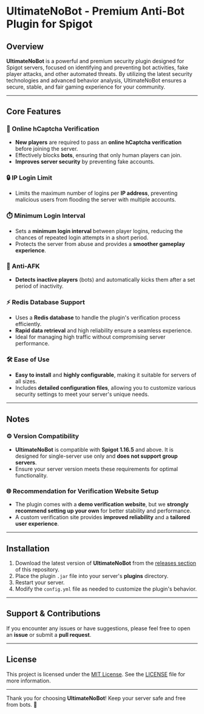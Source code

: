 # UltimateNoBot - Premium Anti-Bot Plugin for Spigot

## Overview

**UltimateNoBot** is a powerful and premium security plugin designed for Spigot servers, focused on identifying and preventing bot activities, fake player attacks, and other automated threats. By utilizing the latest security technologies and advanced behavior analysis, UltimateNoBot ensures a secure, stable, and fair gaming experience for your community.

---

## Core Features

### 🚫 Online hCaptcha Verification
- **New players** are required to pass an **online hCaptcha verification** before joining the server.
- Effectively blocks **bots**, ensuring that only human players can join.
- **Improves server security**  by preventing fake accounts.

### 🔒 IP Login Limit
- Limits the maximum number of logins per **IP address**, preventing malicious users from flooding the server with multiple accounts.

### ⏱️ Minimum Login Interval
- Sets a **minimum login interval** between player logins, reducing the chances of repeated login attempts in a short period.
- Protects the server from abuse and provides a **smoother gameplay experience**.

### 🤖 Anti-AFK
- **Detects inactive players** (bots) and automatically kicks them after a set period of inactivity.

### ⚡ Redis Database Support
- Uses a **Redis database** to handle the plugin's verification process efficiently.
- **Rapid data retrieval** and high reliability ensure a seamless experience.
- Ideal for managing high traffic without compromising server performance.

### 🛠️ Ease of Use
- **Easy to install** and **highly configurable**, making it suitable for servers of all sizes.
- Includes **detailed configuration files**, allowing you to customize various security settings to meet your server's unique needs.

---

## Notes

### ⚙️ Version Compatibility
- **UltimateNoBot** is compatible with **Spigot 1.16.5** and above. It is designed for single-server use only and **does not support group servers**.
- Ensure your server version meets these requirements for optimal functionality.

### 🌐 Recommendation for Verification Website Setup
- The plugin comes with a **demo verification website**, but we **strongly recommend setting up your own** for better stability and performance.
- A custom verification site provides **improved reliability** and a **tailored user experience**.

---

## Installation

1. Download the latest version of **UltimateNoBot** from the [releases section](https://github.com/TheSpectrumProject/UltimateNoBot/releases) of this repository.
2. Place the plugin `.jar` file into your server's **plugins** directory.
3. Restart your server.
4. Modify the `config.yml` file as needed to customize the plugin's behavior.

---

## Support & Contributions

If you encounter any issues or have suggestions, please feel free to open an **issue** or submit a **pull request**.

---

## License

This project is licensed under the [MIT License](https://github.com/TheSpectrumProject/UltimateNoBot/blob/main/LICENSE). See the [LICENSE](https://github.com/TheSpectrumProject/UltimateNoBot/blob/main/LICENSE) file for more information.

---

Thank you for choosing **UltimateNoBot**! Keep your server safe and free from bots. 💪
